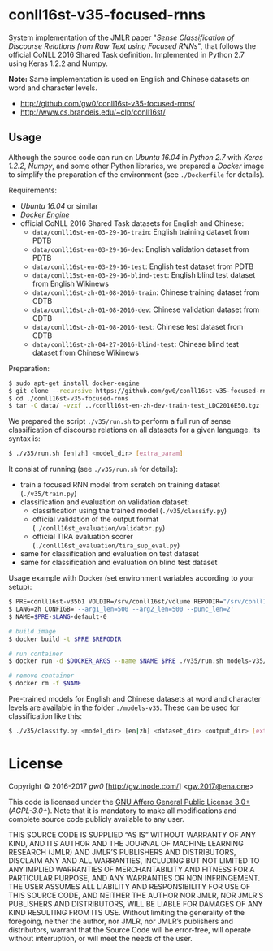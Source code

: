 conll16st-v35-focused-rnns
==========================

System implementation of the JMLR paper "*Sense Classification of Discourse Relations from Raw Text using Focused RNNs*", that follows the official CoNLL 2016 Shared Task definition. Implemented in Python 2.7 using Keras 1.2.2 and Numpy.

**Note:** Same implementation is used on English and Chinese datasets on word and character levels.

- <http://github.com/gw0/conll16st-v35-focused-rnns/>
- <http://www.cs.brandeis.edu/~clp/conll16st/>


Usage
-----

Although the source code can run on *Ubuntu 16.04* in *Python 2.7* with *Keras 1.2.2*, *Numpy*, and some other Python libraries, we prepared a *Docker* image to simplify the preparation of the environment (see `./Dockerfile` for details).

Requirements:

- *Ubuntu 16.04* or similar
- [*Docker Engine*](https://www.docker.com/get-docker)
- official CoNLL 2016 Shared Task datasets for English and Chinese:
  - `data/conll16st-en-03-29-16-train`: English training dataset from PDTB
  - `data/conll16st-en-03-29-16-dev`: English validation dataset from PDTB
  - `data/conll16st-en-03-29-16-test`: English test dataset from PDTB
  - `data/conll15st-en-03-29-16-blind-test`: English blind test dataset from English Wikinews
  - `data/conll16st-zh-01-08-2016-train`: Chinese training dataset from CDTB
  - `data/conll16st-zh-01-08-2016-dev`: Chinese validation dataset from CDTB
  - `data/conll16st-zh-01-08-2016-test`: Chinese test dataset from CDTB
  - `data/conll16st-zh-04-27-2016-blind-test`: Chinese blind test dataset from Chinese Wikinews

Preparation:

```bash
$ sudo apt-get install docker-engine
$ git clone --recursive https://github.com/gw0/conll16st-v35-focused-rnns.git
$ cd ./conll16st-v35-focused-rnns
$ tar -C data/ -vzxf ../conll16st-en-zh-dev-train-test_LDC2016E50.tgz
```

We prepared the script `./v35/run.sh` to perform a full run of sense classification of discourse relations on all datasets for a given language. Its syntax is:

```bash
$ ./v35/run.sh [en|zh] <model_dir> [extra_param]
```

It consist of running (see `./v35/run.sh` for details):

- train a focused RNN model from scratch on training dataset (`./v35/train.py`)
- classification and evaluation on validation dataset:
    - classification using the trained model (`./v35/classify.py`)
    - official validation of the output format (`./conll16st_evaluation/validator.py`)
    - official TIRA evaluation scorer (`./conll16st_evaluation/tira_sup_eval.py`)
- same for classification and evaluation on test dataset
- same for classification and evaluation on blind test dataset

Usage example with Docker (set environment variables according to your setup):

```bash
$ PRE=conll16st-v35b1 VOLDIR=/srv/conll16st/volume REPODIR="/srv/conll16st/conll16st" MEM=11000M DOCKER_ARGS="-m $MEM --memory-swap $MEM -v $VOLDIR/data:/srv/data -v $VOLDIR/models-v35:/srv/models-v35"
$ LANG=zh CONFIGB='--arg1_len=500 --arg2_len=500 --punc_len=2'
$ NAME=$PRE-$LANG-default-0

# build image
$ docker build -t $PRE $REPODIR

# run container
$ docker run -d $DOCKER_ARGS --name $NAME $PRE ./v35/run.sh models-v35/$NAME $LANG $CONFIGB && echo -ne "\ek${NAME:10}\e\\" && docker attach --sig-proxy=false $NAME

# remove container
$ docker rm -f $NAME
```

Pre-trained models for English and Chinese datasets at word and character levels are available in the folder `./models-v35`. These can be used for classification like this:

```bash
$ ./v35/classify.py <model_dir> [en|zh] <dataset_dir> <output_dir> [extra_param]
```


License
=======

Copyright &copy; 2016-2017 *gw0* [<http://gw.tnode.com/>] &lt;<gw.2017@ena.one>&gt;

This code is licensed under the [GNU Affero General Public License 3.0+](LICENSE_AGPL-3.0.txt) (*AGPL-3.0+*). Note that it is mandatory to make all modifications and complete source code publicly available to any user.

THIS SOURCE CODE IS SUPPLIED “AS IS” WITHOUT WARRANTY
OF ANY KIND, AND ITS AUTHOR AND THE JOURNAL OF
MACHINE LEARNING RESEARCH (JMLR) AND JMLR’S PUBLISHERS
AND DISTRIBUTORS, DISCLAIM ANY AND ALL WARRANTIES,
INCLUDING BUT NOT LIMITED TO ANY IMPLIED WARRANTIES
OF MERCHANTABILITY AND FITNESS FOR A PARTICULAR PURPOSE,
AND ANY WARRANTIES OR NON INFRINGEMENT. THE USER
ASSUMES ALL LIABILITY AND RESPONSIBILITY FOR USE OF THIS
SOURCE CODE, AND NEITHER THE AUTHOR NOR JMLR, NOR
JMLR’S PUBLISHERS AND DISTRIBUTORS, WILL BE LIABLE FOR
DAMAGES OF ANY KIND RESULTING FROM ITS USE. Without limiting
the generality of the foregoing, neither the author, nor JMLR, nor
JMLR’s publishers and distributors, warrant that the Source Code will be
error-free, will operate without interruption, or will meet the needs of the
user.
